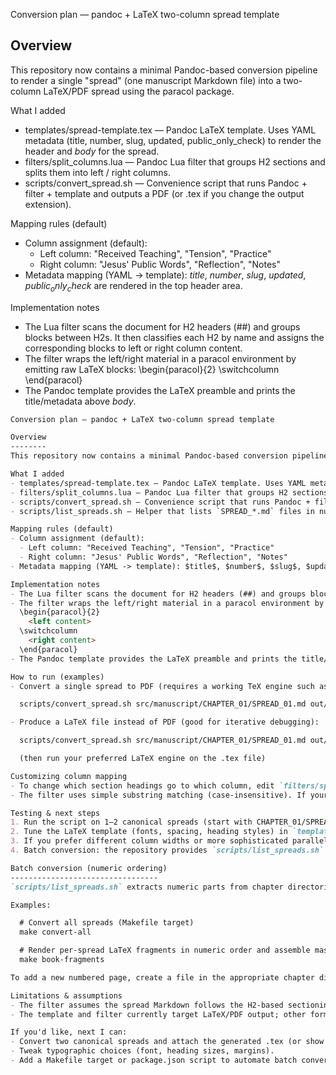 Conversion plan — pandoc + LaTeX two-column spread template

Overview
--------
This repository now contains a minimal Pandoc-based conversion pipeline to render a single "spread" (one manuscript Markdown file) into a two-column LaTeX/PDF spread using the paracol package.

What I added
- templates/spread-template.tex — Pandoc LaTeX template. Uses YAML metadata (title, number, slug, updated, public_only_check) to render the header and $body$ for the spread.
- filters/split_columns.lua — Pandoc Lua filter that groups H2 sections and splits them into left / right columns.
- scripts/convert_spread.sh — Convenience script that runs Pandoc + filter + template and outputs a PDF (or .tex if you change the output extension).

Mapping rules (default)
- Column assignment (default):
  - Left column: "Received Teaching", "Tension", "Practice"
  - Right column: "Jesus' Public Words", "Reflection", "Notes"
- Metadata mapping (YAML -> template): $title$, $number$, $slug$, $updated$, $public_only_check$ are rendered in the top header area.

Implementation notes
- The Lua filter scans the document for H2 headers (##) and groups blocks between H2s. It then classifies each H2 by name and assigns the corresponding blocks to left or right column content.
- The filter wraps the left/right material in a paracol environment by emitting raw LaTeX blocks:
  \begin{paracol}{2}
    <left content>
  \switchcolumn
    <right content>
  \end{paracol}
- The Pandoc template provides the LaTeX preamble and prints the title/metadata above $body$.

```markdown
Conversion plan — pandoc + LaTeX two-column spread template

Overview
--------
This repository now contains a minimal Pandoc-based conversion pipeline to render a single "spread" (one manuscript Markdown file) into a two-column LaTeX/PDF spread using the paracol package.

What I added
- templates/spread-template.tex — Pandoc LaTeX template. Uses YAML metadata (title, number, slug, updated, public_only_check) to render the header and $body$ for the spread.
- filters/split_columns.lua — Pandoc Lua filter that groups H2 sections and splits them into left / right columns.
- scripts/convert_spread.sh — Convenience script that runs Pandoc + filter + template and outputs a PDF (or .tex if you change the output extension).
- scripts/list_spreads.sh — Helper that lists `SPREAD_*.md` files in numeric order (chapter then spread number). Useful for batch builds and for adding arbitrary numbered pages.

Mapping rules (default)
- Column assignment (default):
  - Left column: "Received Teaching", "Tension", "Practice"
  - Right column: "Jesus' Public Words", "Reflection", "Notes"
- Metadata mapping (YAML -> template): $title$, $number$, $slug$, $updated$, $public_only_check$ are rendered in the top header area.

Implementation notes
- The Lua filter scans the document for H2 headers (##) and groups blocks between H2s. It then classifies each H2 by name and assigns the corresponding blocks to left or right column content.
- The filter wraps the left/right material in a paracol environment by emitting raw LaTeX blocks:
  \begin{paracol}{2}
    <left content>
  \switchcolumn
    <right content>
  \end{paracol}
- The Pandoc template provides the LaTeX preamble and prints the title/metadata above $body$.

How to run (examples)
- Convert a single spread to PDF (requires a working TeX engine such as xelatex):

  scripts/convert_spread.sh src/manuscript/CHAPTER_01/SPREAD_01.md out/CHAPTER_01_SPREAD_01.pdf

- Produce a LaTeX file instead of PDF (good for iterative debugging):

  scripts/convert_spread.sh src/manuscript/CHAPTER_01/SPREAD_01.md out/CHAPTER_01_SPREAD_01.tex

  (then run your preferred LaTeX engine on the .tex file)

Customizing column mapping
- To change which section headings go to which column, edit `filters/split_columns.lua` and modify `classifyHeader()`.
- The filter uses simple substring matching (case-insensitive). If your headings vary, either normalize them in the manuscript or expand the `classifyHeader()` rules.

Testing & next steps
1. Run the script on 1–2 canonical spreads (start with CHAPTER_01/SPREAD_01.md). Review the output PDF for layout and typographic needs.
2. Tune the LaTeX template (fonts, spacing, heading styles) in `templates/spread-template.tex`.
3. If you prefer different column widths or more sophisticated parallel typesetting, update the template to pass options to paracol or switch to another package.
4. Batch conversion: the repository provides `scripts/list_spreads.sh` and Makefile targets (`make convert-all`, `make book-fragments`) that use it to process spreads in numeric order. Consider producing a single LaTeX book file by concatenating spread-level LaTeX fragments.

Batch conversion (numeric ordering)
---------------------------------
`scripts/list_spreads.sh` extracts numeric parts from chapter directories (e.g. `CHAPTER_02`) and spread filenames (e.g. `SPREAD_03.md`) and sorts files numerically by chapter then spread number. This makes it easy to add arbitrary numbered pages such as `SPREAD_2.md`, `SPREAD_10.md`, or `SPREAD_002.md` without worrying about lexicographic ordering.

Examples:

  # Convert all spreads (Makefile target)
  make convert-all

  # Render per-spread LaTeX fragments in numeric order and assemble master book.tex
  make book-fragments

To add a new numbered page, create a file in the appropriate chapter directory using the `SPREAD_<NN>.md` pattern (zero-padded or not). The listing script extracts numeric parts and sorts them numerically so files like `SPREAD_10.md` appear after `SPREAD_2.md`.

Limitations & assumptions
- The filter assumes the spread Markdown follows the H2-based sectioning used in the manuscript (Received Teaching, Jesus' Public Words, etc.). If a document uses different headings, some content may fall into the default (right) column.
- The template and filter currently target LaTeX/PDF output; other formats will still work but the two-column split is implemented via raw LaTeX blocks and therefore only applies to LaTeX output.

If you'd like, next I can:
- Convert two canonical spreads and attach the generated .tex (or show a diff of the .tex) so you can review the precise LaTeX output.
- Tweak typographic choices (font, heading sizes, margins).
- Add a Makefile target or package.json script to automate batch conversion.

```
